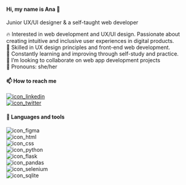 #### Hi, my name is Ana 👋
Junior UX/UI designer & a self-taught web developer

🔥 Interested in web development and UX/UI design. Passionate about creating intuitive and inclusive user experiences in digital products.\
🎨 Skilled in UX design principles and front-end web development.\
🌱 Constantly learning and improving through self-study and practice.\
🤝 I’m looking to collaborate on web app development projects\
👩 Pronouns: she/her

#### 📫 How to reach me
[![icon_linkedin](https://github.com/SiAna00/SiAna00/assets/137308766/8e8582a4-f95e-4dc6-9dd2-e3e675562c5c)
](https://www.linkedin.com/in/ana-%C5%A1-7a3226276/ "Go to LinkedIn")\
[![icon_twitter](https://github.com/SiAna00/SiAna00/assets/137308766/e59f78d0-d772-4591-9ce1-0f759fc8d2c8)
](https://twitter.com/MFliping "Go to X")

#### 🔧 Languages and tools
![icon_figma](https://github.com/SiAna00/SiAna00/assets/137308766/4596389c-039a-4e30-8f25-04316b38f49a "Figma")\
![icon_html](https://github.com/SiAna00/SiAna00/assets/137308766/ff2b3d07-31dc-4dc9-83e4-6bfd12d11ca7 "HTML")\
![icon_css](https://github.com/SiAna00/SiAna00/assets/137308766/2ecfa70a-4ee5-4079-ace1-0ee663082ee8 "CSS")\
![icon_python](https://github.com/SiAna00/SiAna00/assets/137308766/7579609b-e8a6-40a9-a68a-9fa7530dc1ec "Python")\
![icon_flask](https://github.com/SiAna00/SiAna00/assets/137308766/c6ea2316-8f8b-49e1-b73a-07eea5accb2a "Flask")\
![icon_pandas](https://github.com/SiAna00/SiAna00/assets/137308766/dd0ebccc-e422-412e-9400-537b2bfd2b0a "Pandas")\
![icon_selenium](https://github.com/SiAna00/SiAna00/assets/137308766/049dcfc2-d410-4651-a050-3b7531836c71 "Selenium")\
![icon_sqlite](https://github.com/SiAna00/SiAna00/assets/137308766/c0de71e4-c436-4da0-a8b3-de9bcd1a56ed "SQLite")









<!---
SiAna00/SiAna00 is a ✨ special ✨ repository because its `README.md` (this file) appears on your GitHub profile.
You can click the Preview link to take a look at your changes.
--->
